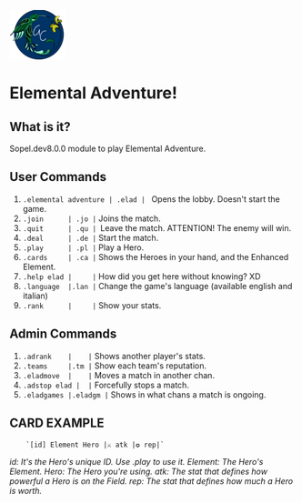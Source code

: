 ![alt text](https://github.com/giovannetor/Trinacry/blob/main/perlogo_small.png)

# Elemental Adventure!
## What is it?
Sopel.dev8.0.0 module to play Elemental Adventure. 

## User Commands
1. `.elemental adventure | .elad | ` Opens the lobby. Doesn't start the game.
2. `.join      | .jo |` Joins the match.
3. `.quit      | .qu | `Leave the match. ATTENTION! The enemy will win.
4. `.deal      | .de |` Start the match.
5. `.play      | .pl |` Play a Hero.
6. `.cards     | .ca |` Shows the Heroes in your hand, and the Enhanced Element.
7. `.help elad |     |` How did you get here without knowing? XD
8. `.language  |.lan |` Change the game's language (available english and italian)
9. `.rank      |     |` Show your stats.

## Admin Commands
1. `.adrank    |    |` Shows another player's stats.
2. `.teams     |.tm |` Show each team's reputation.
3. `.eladmove  |    |` Moves a match in another chan.
4. `.adstop elad |  |` Forcefully stops a match.
5. `.eladgames |.eladgm |` Shows in what chans a match is ongoing.

## CARD EXAMPLE

        `[id] Element Hero |⚔ atk |✪ rep|`

_id: It's the Hero's unique ID. Use .play <id> to use it.
Element: The Hero's Element.
Hero: The Hero you're using.
atk: The stat that defines how powerful a Hero is on the Field.
rep: The stat that defines how much a Hero is worth._
